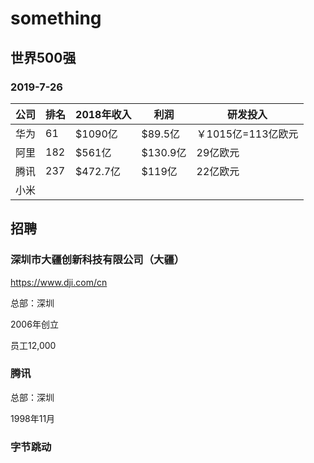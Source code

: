 # something

## 世界500强

### 2019-7-26

公司 | 排名 | 2018年收入 | 利润 | 研发投入
--- | --- | --- | --- | ---
华为 | 61 | $1090亿 | $89.5亿 | ￥1015亿=113亿欧元
阿里 | 182 | $561亿 | $130.9亿 | 29亿欧元
腾讯 | 237 | $472.7亿 | $119亿 | 22亿欧元
小米 | | | |


## 招聘

### 深圳市大疆创新科技有限公司（大疆）

<https://www.dji.com/cn>

总部：深圳

2006年创立

员工12,000

### 腾讯

总部：深圳

1998年11月

### 字节跳动
